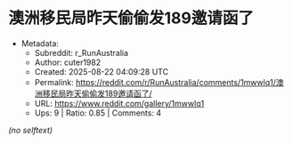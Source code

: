 # 澳洲移民局昨天偷偷发189邀请函了

- Metadata:
  - Subreddit: r_RunAustralia
  - Author: cuter1982
  - Created: 2025-08-22 04:09:28 UTC
  - Permalink: https://reddit.com/r/RunAustralia/comments/1mwwlq1/澳洲移民局昨天偷偷发189邀请函了/
  - URL: https://www.reddit.com/gallery/1mwwlq1
  - Ups: 9 | Ratio: 0.85 | Comments: 4

_(no selftext)_
